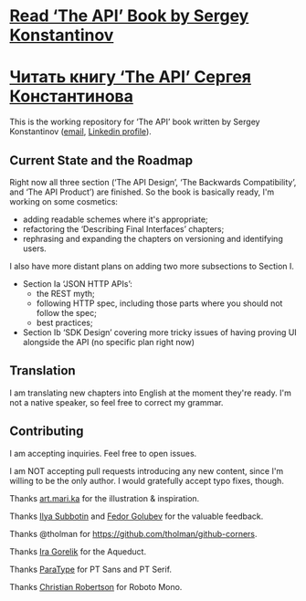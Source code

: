 # [Read ‘The API’ Book by Sergey Konstantinov](https://twirl.github.io/The-API-Book)
# [Читать книгу ‘The API’ Сергея Константинова](https://twirl.github.io/The-API-Book/index.ru.html)

This is the working repository for ‘The API’ book written by Sergey Konstantinov ([email](mailto:twirl-team@yandex.ru), [Linkedin profile](https://linkedin.com/in/twirl)).

## Current State and the Roadmap

Right now all three section (‘The API Design’, ‘The Backwards Compatibility’, and ‘The API Product’) are finished. So the book is basically ready, I'm working on some cosmetics:

  * adding readable schemes where it's appropriate;
  * refactoring the ‘Describing Final Interfaces’ chapters;
  * rephrasing and expanding the chapters on versioning and identifying users.

I also have more distant plans on adding two more subsections to Section I.
  * Section Ia ‘JSON HTTP APIs’:
    * the REST myth;
    * following HTTP spec, including those parts where you should not follow the spec;
    * best practices;
  * Section Ib ‘SDK Design’ covering more tricky issues of having proving UI alongside the API (no specific plan right now)

## Translation

I am translating new chapters into English at the moment they're ready. I'm not a native speaker, so feel free to correct my grammar.

## Contributing

I am accepting inquiries. Feel free to open issues.

I am NOT accepting pull requests introducing any new content, since I'm willing to be the only author. I would gratefully accept typo fixes, though.

Thanks [art.mari.ka](https://www.instagram.com/art.mari.ka/) for the illustration & inspiration.

Thanks [Ilya Subbotin](https://ru.linkedin.com/in/isubbotin) and [Fedor Golubev](https://www.linkedin.com/in/fedor-golubev-93910b5/) for the valuable feedback.

Thanks @tholman for https://github.com/tholman/github-corners.

Thanks [Ira Gorelik](https://pixabay.com/users/igorelick-680927/) for the Aqueduct.

Thanks [ParaType](https://www.paratype.ru/) for PT Sans and PT Serif.

Thanks [Christian Robertson](https://twitter.com/cr64) for Roboto Mono.